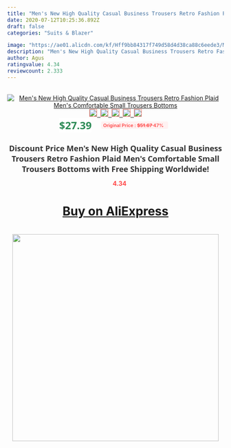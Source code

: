 ```yaml
---
title: "Men's New High Quality Casual Business Trousers Retro Fashion Plaid Men's Comfortable Small Trousers Bottoms"
date: 2020-07-12T10:25:36.892Z
draft: false
categories: "Suits & Blazer"

image: "https://ae01.alicdn.com/kf/Hff9bb84317f749d58d4d38ca88c6eede3/Men-s-New-High-Quality-Casual-Business-Trousers-Retro-Fashion-Plaid-Men-s-Comfortable-Small-Trousers.jpg"
description: "Men's New High Quality Casual Business Trousers Retro Fashion Plaid Men's Comfortable Small Trousers Bottoms"
author: Agus
ratingvalue: 4.34
reviewcount: 2.333
---
```

<br>
<div style="text-align: center;">
<a href="https://s.click.aliexpress.com/e/_AKQIJx" target="_blank" rel="nofollow noopener noreferrer"><img alt="Men's New High Quality Casual Business Trousers Retro Fashion Plaid Men's Comfortable Small Trousers Bottoms" class="magnifier-image" src="https://ae01.alicdn.com/kf/Hff9bb84317f749d58d4d38ca88c6eede3/Men-s-New-High-Quality-Casual-Business-Trousers-Retro-Fashion-Plaid-Men-s-Comfortable-Small-Trousers.jpg_640x640.jpg">
<br>
<img style="border:1px solid salmon" src="https://ae01.alicdn.com/kf/Hff9bb84317f749d58d4d38ca88c6eede3/Men-s-New-High-Quality-Casual-Business-Trousers-Retro-Fashion-Plaid-Men-s-Comfortable-Small-Trousers.jpg_120x120.jpg">&nbsp;&nbsp;<img style="border:1px solid salmon" src="https://ae01.alicdn.com/kf/H4f9e9c2b43d7435ebc2603d520731ae1H/Men-s-New-High-Quality-Casual-Business-Trousers-Retro-Fashion-Plaid-Men-s-Comfortable-Small-Trousers.jpg_120x120.jpg">&nbsp;&nbsp;<img style="border:1px solid salmon" src="https://ae01.alicdn.com/kf/Hace3759254ef4b88a3afc212c9612ad5O/Men-s-New-High-Quality-Casual-Business-Trousers-Retro-Fashion-Plaid-Men-s-Comfortable-Small-Trousers.jpg_120x120.jpg">&nbsp;&nbsp;<img style="border:1px solid salmon" src="https://ae01.alicdn.com/kf/H21d506fead2e46d1bccab94d8d94c6adQ/Men-s-New-High-Quality-Casual-Business-Trousers-Retro-Fashion-Plaid-Men-s-Comfortable-Small-Trousers.jpg_120x120.jpg">&nbsp;&nbsp;<img style="border:1px solid salmon" src="https://ae01.alicdn.com/kf/H9826aaea02894e558134477ff4a29147d/Men-s-New-High-Quality-Casual-Business-Trousers-Retro-Fashion-Plaid-Men-s-Comfortable-Small-Trousers.jpg_120x120.jpg"></a></div><br0>
<div style="text-align: center;"><span style="background-color: white; border: 0px; box-sizing: border-box; color: seagreen; display: inline-block; font-family: &quot;open sans&quot; , &quot;arial&quot; , &quot;helvetica&quot; , sans-serif , &quot;heiti&quot;; font-size: 24px; font-stretch: inherit; font-weight: 700; line-height: inherit; margin: 0px 10px 0px 0px; padding: 0px; vertical-align: middle;">$27.39 </span>
<span style="background: rgb(255 , 241 , 241); border-radius: 3px; border: 0px; box-sizing: border-box; color: #ff4747; display: inline-block; font-family: inherit; font-size: 12px; font-stretch: inherit; font-style: inherit; font-variant: inherit; font-weight: 600; line-height: inherit; margin: 0px; padding: 2px 5px; transform: scale(0.9); vertical-align: middle;">Original Price : <b style="text-decoration: line-through;">$51.67 </b> 47%&nbsp;&nbsp;</span></div>
<h1 style="color: #333333; display: inline-block; font-family: &quot;open sans&quot; , &quot;arial&quot; , &quot;helvetica&quot; , sans-serif , &quot;heiti&quot;; font-size: 18px; font-stretch: inherit; font-weight: 700; text-align: center;">Discount Price Men's New High Quality Casual Business Trousers Retro Fashion Plaid Men's Comfortable Small Trousers Bottoms with Free Shipping Worldwide!</h1>
<div style="color: #ff4747; text-align: center;">
<img src="https://4.bp.blogspot.com/-M0ZcTcb-5uY/XleCXlxnR4I/AAAAAAAAAEc/OrjgMkXV1oMQFaCRZj5HQwOCBcu3w1FegCPcBGAYYCw/s1600/star.png" style="height: 15px;">&nbsp;<b>4.34</b></div>
<div class="button_cont" align="center"><a class="buynow_a" href="https://s.click.aliexpress.com/e/_AKQIJx" target="_blank" rel="nofollow noopener noreferrer"><H1>Buy on AliExpress</H1></a></div><br>
<div class="separator" style="clear: both; text-align: center;">
<img src="https://lh3.googleusercontent.com/-pTy5HemUv9M/XlePHvY0dAI/AAAAAAAAAE4/0nX5iRUoIWY8eMW9Dpxeirr157OZliDIgCLcBGAsYHQ/s1600/badge.gif" width="480">
</div>
